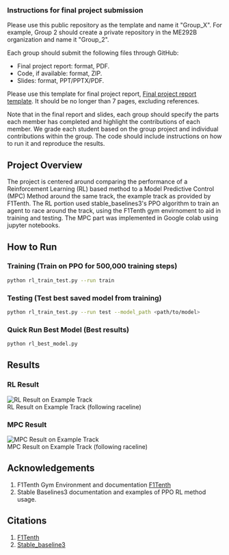 ### Instructions for final project submission
Please use this public repository as the template and name it "Group_X". For example, Group 2 should create a private repository in the ME292B organization and name it "Group_2".

Each group should submit the following files through GitHub:
 - Final project report: format, PDF.
 - Code, if available: format, ZIP.
 - Slides: format, PPT/PPTX/PDF.

Please use this template for final project report, [Final project report template](https://www.overleaf.com/read/ynbtcmrnwnkp#5cb5c7). It should be no longer than 7 pages, excluding references.

Note that in the final report and slides, each group should specify the parts each member has completed and highlight the contributions of each member. We grade each student based on the group project and individual contributions within the group. The code should include instructions on how to run it and reproduce the results.

## Project Overview 
The project is centered around comparing the performance of a Reinforcement Learning (RL) based method to a Model Predictive Control (MPC) Method around the same track, the example track as provided by F1Tenth. The RL portion used stable_baselines3's PPO algorithm to train an agent to race around the track, using the F1Tenth gym envirnoment to aid in training and testing. The MPC part was implemented in Google colab using jupyter notebooks. 
## How to Run
### Training (Train on PPO for 500,000 training steps)
```sh
python rl_train_test.py --run train 
```
### Testing (Test best saved model from training)
```sh 
python rl_train_test.py --run test --model_path <path/to/model>
```
### Quick Run Best Model (Best results)
```sh
python rl_best_model.py 
```
## Results
### RL Result
![RL Result on Example Track](https://github.com/tganamur/ME292B_FinalProject/blob/main/rl_result.gif)\
RL Result on Example Track (following raceline)

### MPC Result
![MPC Result on Example Track](https://github.com/tganamur/ME292B_FinalProject/blob/main/MPC_result.png)\
MPC Result on Example Track (following raceline)

## Acknowledgements
1. F1Tenth Gym Environment and documentation [F1Tenth](https://github.com/f1tenth/f1tenth_gym)
2. Stable Baselines3 documentation and examples of PPO RL method usage. 
## Citations
1. [F1Tenth](https://github.com/f1tenth/f1tenth_gym)
2. [Stable_baseline3](https://stable-baselines3.readthedocs.io/en/master/modules/ppo.html#example)
